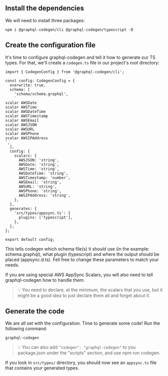 
## Install the dependencies

We will need to install three packages:

`npm i @graphql-codegen/cli @graphql-codegen/typescript -D
`

## Create the configuration file

It's time to configure graphql-codegen and tell it how to generate our TS types. For that, we'll create a `codegen.ts` file in our project's root directory:

```
import { CodegenConfig } from '@graphql-codegen/cli';

const config: CodegenConfig = {
  overwrite: true,
  schema: [
    'schema/schema.graphql',
    `
scalar AWSDate
scalar AWSTime
scalar AWSDateTime
scalar AWSTimestamp
scalar AWSEmail
scalar AWSJSON
scalar AWSURL
scalar AWSPhone
scalar AWSIPAddress
`,
  ],
  config: {
    scalars: {
      AWSJSON: 'string',
      AWSDate: 'string',
      AWSTime: 'string',
      AWSDateTime: 'string',
      AWSTimestamp: 'number',
      AWSEmail: 'string',
      AWSURL: 'string',
      AWSPhone: 'string',
      AWSIPAddress: 'string',
    },
  },
  generates: {
    'src/types/appsync.ts': {
      plugins: ['typescript'],
    },
  },
};

export default config;

```

This tells codegen which schema file(s) it should use (in the example: schema.graphql), what plugin (typescript) and where the output should be placed (appsync.d.ts). Fell free to change these parameters to match your needs.


If you are using special AWS AppSync Scalars, you will also need to tell graphql-codegen how to handle them.

>💡 You need to declare, at the minimum, the scalars that you use, but it might be a good idea to just declare them all and forget about it.


## Generate the code
We are all set with the configuration. Time to generate some code! Run the following command:

```
graphql-codegen
```
>💡 You can also add 
    ```
    "codegen": "graphql-codegen"
    ``` 
> to you package.json under the "scripts" section, and use npm run codegen.

If you look in `src/types/` directory, you should now see an `appsync.ts` file that contains your generated types.